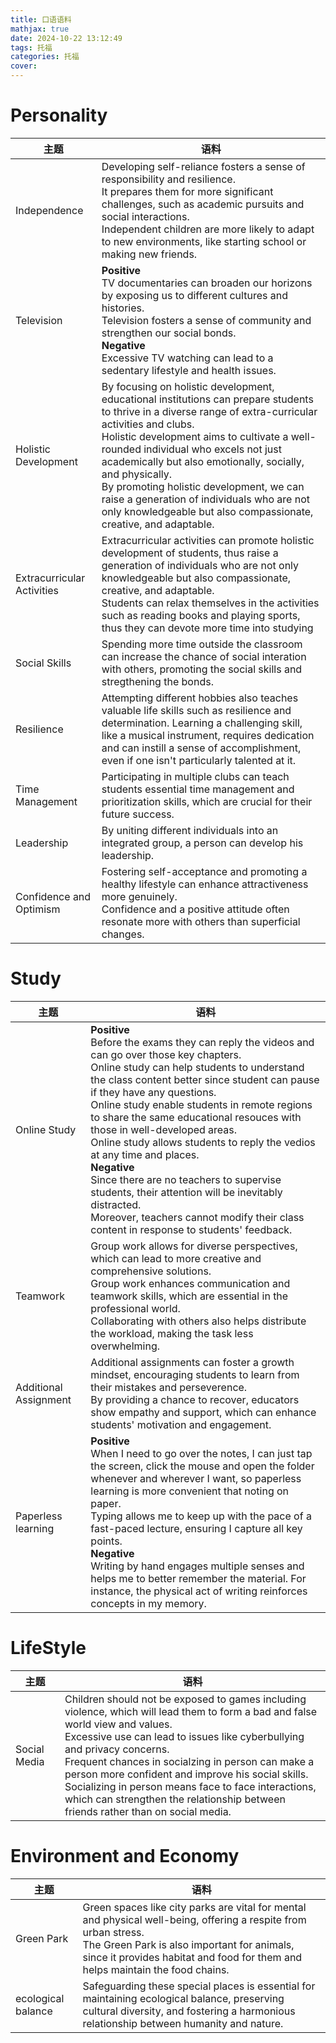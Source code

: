 ```yaml
---
title: 口语语料
mathjax: true
date: 2024-10-22 13:12:49
tags: 托福
categories: 托福
cover:
---
```

# Personality

|主题|语料|
|---|---|
|Independence|Developing self-reliance fosters a sense of responsibility and resilience. <br>It prepares them for more significant challenges, such as academic pursuits and social interactions.<br>Independent children are more likely to adapt to new environments, like starting school or making new friends.|
|Television|**Positive**<br>TV documentaries can broaden our horizons by exposing us to different cultures and histories.<br>Television fosters a sense of community and strengthen our social bonds.<br>**Negative**<br>Excessive TV watching can lead to a sedentary lifestyle and health issues.|
|Holistic Development|By focusing on holistic development, educational institutions can prepare students to thrive in a diverse range of extra-curricular activities and clubs.<br>Holistic development aims to cultivate a well-rounded individual who excels not just academically but also emotionally, socially, and physically.<br>By promoting holistic development, we can raise a generation of individuals who are not only knowledgeable but also compassionate, creative, and adaptable.|
|Extracurricular Activities|Extracurricular activities can promote holistic development of students, thus raise a generation of individuals who are not only knowledgeable but also compassionate, creative, and adaptable.<br>Students can relax themselves in the activities such as reading books and playing sports, thus they can devote more time into studying|
|Social Skills|Spending more time outside the classroom can increase the chance of social interation with others, promoting the social skills and stregthening the bonds.|
|Resilience|Attempting different hobbies also teaches valuable life skills such as resilience and determination. Learning a challenging skill, like a musical instrument, requires dedication and can instill a sense of accomplishment, even if one isn't particularly talented at it.|
|Time Management|Participating in multiple clubs can teach students essential time management and prioritization skills, which are crucial for their future success.|
|Leadership|By uniting different individuals into an integrated group, a person can develop his leadership.|
|Confidence and Optimism|Fostering self-acceptance and promoting a healthy lifestyle can enhance attractiveness more genuinely. <br>Confidence and a positive attitude often resonate more with others than superficial changes.|

# Study

|主题|语料|
|---|---|
|Online Study|**Positive**<br>Before the exams they can reply the videos and can go over those key chapters.<br>Online study can help students to understand the class content better since student can pause if they have any questions.<br>Online study enable students in remote regions to share the same educational resouces with those in well-developed areas. <br>Online study allows students to reply the vedios at any time and places.<br>**Negative**<br>Since there are no teachers to supervise students, their attention will be inevitably distracted.<br>Moreover, teachers cannot modify their class content in response to students' feedback.|
|Teamwork|Group work allows for diverse perspectives, which can lead to more creative and comprehensive solutions.<br>Group work enhances communication and teamwork skills, which are essential in the professional world.<br>Collaborating with others also helps distribute the workload, making the task less overwhelming. |
|Additional Assignment|Additional assignments can foster a growth mindset, encouraging students to learn from their mistakes and perseverence.<br>By providing a chance to recover, educators show empathy and support, which can enhance students' motivation and engagement.|
|Paperless learning|**Positive**<br>When I need to go over the notes, I can just tap the screen, click the mouse and open the folder whenever and wherever I want, so paperless learning is more convenient that noting on paper.<br>Typing allows me to keep up with the pace of a fast-paced lecture, ensuring I capture all key points.<br>**Negative**<br>Writing by hand engages multiple senses and helps me to better remember the material. For instance, the physical act of writing reinforces concepts in my memory.|

# LifeStyle
|主题|语料|
|---|---|
|Social Media|Children should not be exposed to games including violence, which will lead them to form a bad and false world view and values.<br>Excessive use can lead to issues like cyberbullying and privacy concerns.<br>Frequent chances in socialzing in person can make a person more confident and improve his social skills.<br>Socializing in person means face to face interactions, which can strengthen the relationship between friends rather than on social media.|

# Environment and Economy
|主题|语料|
|---|---|
|Green Park|Green spaces like city parks are vital for mental and physical well-being, offering a respite from urban stress.<br>The Green Park is also important for animals, since it provides habitat and food for them and helps maintain the food chains.|
|ecological balance|Safeguarding these special places is essential for maintaining ecological balance, preserving cultural diversity, and fostering a harmonious relationship between humanity and nature.|



